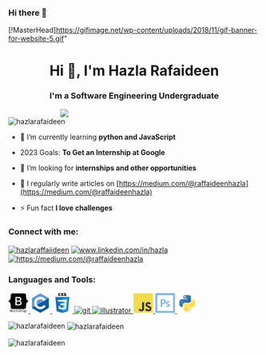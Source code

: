 ### Hi there 👋

<!--
**HazlaRafaideen/HazlaRafaideen** is a ✨ _special_ ✨ repository because its `README.md` (this file) appears on your GitHub profile.

Here are some ideas to get you started:

- 🔭 I’m currently working on ...
- 🌱 I’m currently learning ...
- 👯 I’m looking to collaborate on ...
- 🤔 I’m looking for help with ...
- 💬 Ask me about ...
- 📫 How to reach me: ...
- 😄 Pronouns: ...
- ⚡ Fun fact: ...
-->

[!MasterHead]https://gifimage.net/wp-content/uploads/2018/11/gif-banner-for-website-5.gif"
<h1 align="center">Hi 👋, I'm Hazla Rafaideen</h1>
<h3 align="center">I'm a Software Engineering Undergraduate</h3>

<img align="right" all="coding" width="400" src="https://media.tenor.com/S59bPkT0pqcAAAAC/programming.gif">




<p align="left"> <img src="https://komarev.com/ghpvc/?username=hazlarafaideen&label=Profile%20views&color=0e75b6&style=flat" alt="hazlarafaideen" /> </p>

- 🌱 I’m currently learning **python and JavaScript**

- 2023 Goals: **To Get an Internship at Google**

- 🤝 I’m looking for **internships and other opportunities**

- 📝 I regularly write articles on [https://medium.com/@raffaideenhazla](https://medium.com/@raffaideenhazla)

- ⚡ Fun fact **I love challenges**

<h3 align="left">Connect with me:</h3>
<p align="left">
<a href="https://twitter.com/hazlaraffaiideen" target="blank"><img align="center" src="https://raw.githubusercontent.com/rahuldkjain/github-profile-readme-generator/master/src/images/icons/Social/twitter.svg" alt="hazlaraffaiideen" height="30" width="40" /></a>
<a href="https://linkedin.com/in/www.linkedin.com/in/hazla" target="blank"><img align="center" src="https://raw.githubusercontent.com/rahuldkjain/github-profile-readme-generator/master/src/images/icons/Social/linked-in-alt.svg" alt="www.linkedin.com/in/hazla" height="30" width="40" /></a>
<a href="https://medium.com/https://medium.com/@raffaideenhazla" target="blank"><img align="center" src="https://raw.githubusercontent.com/rahuldkjain/github-profile-readme-generator/master/src/images/icons/Social/medium.svg" alt="https://medium.com/@raffaideenhazla" height="30" width="40" /></a>
</p>

<h3 align="left">Languages and Tools:</h3>
<p align="left"> <a href="https://getbootstrap.com" target="_blank" rel="noreferrer"> <img src="https://raw.githubusercontent.com/devicons/devicon/master/icons/bootstrap/bootstrap-plain-wordmark.svg" alt="bootstrap" width="40" height="40"/> </a> <a href="https://www.cprogramming.com/" target="_blank" rel="noreferrer"> <img src="https://raw.githubusercontent.com/devicons/devicon/master/icons/c/c-original.svg" alt="c" width="40" height="40"/> </a> <a href="https://www.w3schools.com/css/" target="_blank" rel="noreferrer"> <img src="https://raw.githubusercontent.com/devicons/devicon/master/icons/css3/css3-original-wordmark.svg" alt="css3" width="40" height="40"/> </a> <a href="https://git-scm.com/" target="_blank" rel="noreferrer"> <img src="https://www.vectorlogo.zone/logos/git-scm/git-scm-icon.svg" alt="git" width="40" height="40"/> </a> <a href="https://www.adobe.com/in/products/illustrator.html" target="_blank" rel="noreferrer"> <img src="https://www.vectorlogo.zone/logos/adobe_illustrator/adobe_illustrator-icon.svg" alt="illustrator" width="40" height="40"/> </a> <a href="https://developer.mozilla.org/en-US/docs/Web/JavaScript" target="_blank" rel="noreferrer"> <img src="https://raw.githubusercontent.com/devicons/devicon/master/icons/javascript/javascript-original.svg" alt="javascript" width="40" height="40"/> </a> <a href="https://www.photoshop.com/en" target="_blank" rel="noreferrer"> <img src="https://raw.githubusercontent.com/devicons/devicon/master/icons/photoshop/photoshop-line.svg" alt="photoshop" width="40" height="40"/> </a> <a href="https://www.python.org" target="_blank" rel="noreferrer"> <img src="https://raw.githubusercontent.com/devicons/devicon/master/icons/python/python-original.svg" alt="python" width="40" height="40"/> </a> </p>

<p><img align="left" src="https://github-readme-stats.vercel.app/api/top-langs?username=hazlarafaideen&show_icons=true&locale=en&layout=compact" alt="hazlarafaideen" /></p>

<p>&nbsp;<img align="center" src="https://github-readme-stats.vercel.app/api?username=hazlarafaideen&show_icons=true&locale=en" alt="hazlarafaideen" /></p>

<p><img align="center" src="https://github-readme-streak-stats.herokuapp.com/?user=hazlarafaideen&" alt="hazlarafaideen" /></p>

